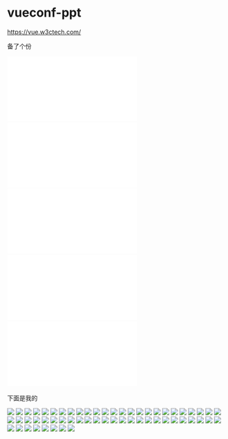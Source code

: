 # vueconf-ppt

https://vue.w3ctech.com/

备了个份

![](Vue.js-in-ele-qingv.pdf)
![](VueConf-Beijing.pdf)
![](Weex-Vue.js-2.0.pdf)
![](vue-vuex-VIDE.pdf)
![](vue_conf_zhangyaochun.pdf)

下面是我的

![](https://github.com/i5ting/vueconf-ppt/raw/master/Vue%20SSR%E5%92%8CAPI%20Proxy%E5%AE%9E%E8%B7%B5.001.jpeg)
![](https://github.com/i5ting/vueconf-ppt/raw/master/Vue%20SSR%E5%92%8CAPI%20Proxy%E5%AE%9E%E8%B7%B5.002.jpeg)
![](https://github.com/i5ting/vueconf-ppt/raw/master/Vue%20SSR%E5%92%8CAPI%20Proxy%E5%AE%9E%E8%B7%B5.003.jpeg)
![](https://github.com/i5ting/vueconf-ppt/raw/master/Vue%20SSR%E5%92%8CAPI%20Proxy%E5%AE%9E%E8%B7%B5.004.jpeg)
![](https://github.com/i5ting/vueconf-ppt/raw/master/Vue%20SSR%E5%92%8CAPI%20Proxy%E5%AE%9E%E8%B7%B5.005.jpeg)
![](https://github.com/i5ting/vueconf-ppt/raw/master/Vue%20SSR%E5%92%8CAPI%20Proxy%E5%AE%9E%E8%B7%B5.006.jpeg)
![](https://github.com/i5ting/vueconf-ppt/raw/master/Vue%20SSR%E5%92%8CAPI%20Proxy%E5%AE%9E%E8%B7%B5.007.jpeg)
![](https://github.com/i5ting/vueconf-ppt/raw/master/Vue%20SSR%E5%92%8CAPI%20Proxy%E5%AE%9E%E8%B7%B5.008.jpeg)
![](https://github.com/i5ting/vueconf-ppt/raw/master/Vue%20SSR%E5%92%8CAPI%20Proxy%E5%AE%9E%E8%B7%B5.009.jpeg)
![](https://github.com/i5ting/vueconf-ppt/raw/master/Vue%20SSR%E5%92%8CAPI%20Proxy%E5%AE%9E%E8%B7%B5.010.jpeg)
![](https://github.com/i5ting/vueconf-ppt/raw/master/Vue%20SSR%E5%92%8CAPI%20Proxy%E5%AE%9E%E8%B7%B5.011.jpeg)
![](https://github.com/i5ting/vueconf-ppt/raw/master/Vue%20SSR%E5%92%8CAPI%20Proxy%E5%AE%9E%E8%B7%B5.012.jpeg)
![](https://github.com/i5ting/vueconf-ppt/raw/master/Vue%20SSR%E5%92%8CAPI%20Proxy%E5%AE%9E%E8%B7%B5.013.jpeg)
![](https://github.com/i5ting/vueconf-ppt/raw/master/Vue%20SSR%E5%92%8CAPI%20Proxy%E5%AE%9E%E8%B7%B5.014.jpeg)
![](https://github.com/i5ting/vueconf-ppt/raw/master/Vue%20SSR%E5%92%8CAPI%20Proxy%E5%AE%9E%E8%B7%B5.015.jpeg)
![](https://github.com/i5ting/vueconf-ppt/raw/master/Vue%20SSR%E5%92%8CAPI%20Proxy%E5%AE%9E%E8%B7%B5.016.jpeg)
![](https://github.com/i5ting/vueconf-ppt/raw/master/Vue%20SSR%E5%92%8CAPI%20Proxy%E5%AE%9E%E8%B7%B5.017.jpeg)
![](https://github.com/i5ting/vueconf-ppt/raw/master/Vue%20SSR%E5%92%8CAPI%20Proxy%E5%AE%9E%E8%B7%B5.018.jpeg)
![](https://github.com/i5ting/vueconf-ppt/raw/master/Vue%20SSR%E5%92%8CAPI%20Proxy%E5%AE%9E%E8%B7%B5.019.jpeg)
![](https://github.com/i5ting/vueconf-ppt/raw/master/Vue%20SSR%E5%92%8CAPI%20Proxy%E5%AE%9E%E8%B7%B5.020.jpeg)
![](https://github.com/i5ting/vueconf-ppt/raw/master/Vue%20SSR%E5%92%8CAPI%20Proxy%E5%AE%9E%E8%B7%B5.021.jpeg)
![](https://github.com/i5ting/vueconf-ppt/raw/master/Vue%20SSR%E5%92%8CAPI%20Proxy%E5%AE%9E%E8%B7%B5.022.jpeg)
![](https://github.com/i5ting/vueconf-ppt/raw/master/Vue%20SSR%E5%92%8CAPI%20Proxy%E5%AE%9E%E8%B7%B5.023.jpeg)
![](https://github.com/i5ting/vueconf-ppt/raw/master/Vue%20SSR%E5%92%8CAPI%20Proxy%E5%AE%9E%E8%B7%B5.024.jpeg)
![](https://github.com/i5ting/vueconf-ppt/raw/master/Vue%20SSR%E5%92%8CAPI%20Proxy%E5%AE%9E%E8%B7%B5.025.jpeg)
![](https://github.com/i5ting/vueconf-ppt/raw/master/Vue%20SSR%E5%92%8CAPI%20Proxy%E5%AE%9E%E8%B7%B5.026.jpeg)
![](https://github.com/i5ting/vueconf-ppt/raw/master/Vue%20SSR%E5%92%8CAPI%20Proxy%E5%AE%9E%E8%B7%B5.027.jpeg)
![](https://github.com/i5ting/vueconf-ppt/raw/master/Vue%20SSR%E5%92%8CAPI%20Proxy%E5%AE%9E%E8%B7%B5.028.jpeg)
![](https://github.com/i5ting/vueconf-ppt/raw/master/Vue%20SSR%E5%92%8CAPI%20Proxy%E5%AE%9E%E8%B7%B5.029.jpeg)
![](https://github.com/i5ting/vueconf-ppt/raw/master/Vue%20SSR%E5%92%8CAPI%20Proxy%E5%AE%9E%E8%B7%B5.030.jpeg)
![](https://github.com/i5ting/vueconf-ppt/raw/master/Vue%20SSR%E5%92%8CAPI%20Proxy%E5%AE%9E%E8%B7%B5.031.jpeg)
![](https://github.com/i5ting/vueconf-ppt/raw/master/Vue%20SSR%E5%92%8CAPI%20Proxy%E5%AE%9E%E8%B7%B5.032.jpeg)
![](https://github.com/i5ting/vueconf-ppt/raw/master/Vue%20SSR%E5%92%8CAPI%20Proxy%E5%AE%9E%E8%B7%B5.033.jpeg)
![](https://github.com/i5ting/vueconf-ppt/raw/master/Vue%20SSR%E5%92%8CAPI%20Proxy%E5%AE%9E%E8%B7%B5.034.jpeg)
![](https://github.com/i5ting/vueconf-ppt/raw/master/Vue%20SSR%E5%92%8CAPI%20Proxy%E5%AE%9E%E8%B7%B5.035.jpeg)
![](https://github.com/i5ting/vueconf-ppt/raw/master/Vue%20SSR%E5%92%8CAPI%20Proxy%E5%AE%9E%E8%B7%B5.036.jpeg)
![](https://github.com/i5ting/vueconf-ppt/raw/master/Vue%20SSR%E5%92%8CAPI%20Proxy%E5%AE%9E%E8%B7%B5.037.jpeg)
![](https://github.com/i5ting/vueconf-ppt/raw/master/Vue%20SSR%E5%92%8CAPI%20Proxy%E5%AE%9E%E8%B7%B5.038.jpeg)
![](https://github.com/i5ting/vueconf-ppt/raw/master/Vue%20SSR%E5%92%8CAPI%20Proxy%E5%AE%9E%E8%B7%B5.039.jpeg)
![](https://github.com/i5ting/vueconf-ppt/raw/master/Vue%20SSR%E5%92%8CAPI%20Proxy%E5%AE%9E%E8%B7%B5.040.jpeg)
![](https://github.com/i5ting/vueconf-ppt/raw/master/Vue%20SSR%E5%92%8CAPI%20Proxy%E5%AE%9E%E8%B7%B5.041.jpeg)
![](https://github.com/i5ting/vueconf-ppt/raw/master/Vue%20SSR%E5%92%8CAPI%20Proxy%E5%AE%9E%E8%B7%B5.042.jpeg)
![](https://github.com/i5ting/vueconf-ppt/raw/master/Vue%20SSR%E5%92%8CAPI%20Proxy%E5%AE%9E%E8%B7%B5.043.jpeg)
![](https://github.com/i5ting/vueconf-ppt/raw/master/Vue%20SSR%E5%92%8CAPI%20Proxy%E5%AE%9E%E8%B7%B5.044.jpeg)
![](https://github.com/i5ting/vueconf-ppt/raw/master/Vue%20SSR%E5%92%8CAPI%20Proxy%E5%AE%9E%E8%B7%B5.045.jpeg)
![](https://github.com/i5ting/vueconf-ppt/raw/master/Vue%20SSR%E5%92%8CAPI%20Proxy%E5%AE%9E%E8%B7%B5.046.jpeg)
![](https://github.com/i5ting/vueconf-ppt/raw/master/Vue%20SSR%E5%92%8CAPI%20Proxy%E5%AE%9E%E8%B7%B5.047.jpeg)
![](https://github.com/i5ting/vueconf-ppt/raw/master/Vue%20SSR%E5%92%8CAPI%20Proxy%E5%AE%9E%E8%B7%B5.048.jpeg)
![](https://github.com/i5ting/vueconf-ppt/raw/master/Vue%20SSR%E5%92%8CAPI%20Proxy%E5%AE%9E%E8%B7%B5.049.jpeg)
![](https://github.com/i5ting/vueconf-ppt/raw/master/Vue%20SSR%E5%92%8CAPI%20Proxy%E5%AE%9E%E8%B7%B5.050.jpeg)
![](https://github.com/i5ting/vueconf-ppt/raw/master/Vue%20SSR%E5%92%8CAPI%20Proxy%E5%AE%9E%E8%B7%B5.051.jpeg)
![](https://github.com/i5ting/vueconf-ppt/raw/master/Vue%20SSR%E5%92%8CAPI%20Proxy%E5%AE%9E%E8%B7%B5.052.jpeg)
![](https://github.com/i5ting/vueconf-ppt/raw/master/Vue%20SSR%E5%92%8CAPI%20Proxy%E5%AE%9E%E8%B7%B5.053.jpeg)
![](https://github.com/i5ting/vueconf-ppt/raw/master/Vue%20SSR%E5%92%8CAPI%20Proxy%E5%AE%9E%E8%B7%B5.054.jpeg)
![](https://github.com/i5ting/vueconf-ppt/raw/master/Vue%20SSR%E5%92%8CAPI%20Proxy%E5%AE%9E%E8%B7%B5.055.jpeg)
![](https://github.com/i5ting/vueconf-ppt/raw/master/Vue%20SSR%E5%92%8CAPI%20Proxy%E5%AE%9E%E8%B7%B5.056.jpeg)
![](https://github.com/i5ting/vueconf-ppt/raw/master/Vue%20SSR%E5%92%8CAPI%20Proxy%E5%AE%9E%E8%B7%B5.057.jpeg)
![](https://github.com/i5ting/vueconf-ppt/raw/master/Vue%20SSR%E5%92%8CAPI%20Proxy%E5%AE%9E%E8%B7%B5.058.jpeg)